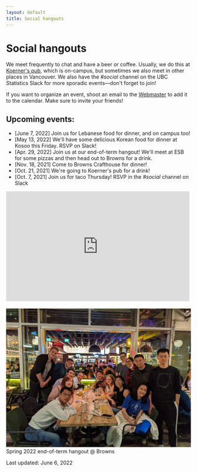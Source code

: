 ```yaml
---
layout: default
title: Social hangouts
---
```


# Social hangouts

We meet frequently to chat and have a beer or coffee.
Usually, we do this at [Koerner's pub](https://www.koerners.ca/),
which is on-campus, but sometimes we also meet in other places in Vancouver.
We also have the *#social* channel on the UBC Statistics Slack for more sporadic
events&mdash;don't forget to join!

If you want to organize an event, shoot an email to the [Webmaster](./about.html)
to add it to the calendar. Make sure to invite your friends!


## Upcoming events:

- [June 7, 2022] Join us for Lebanese food for dinner, and on campus too!
- [May 13, 2022] We'll have some delicious Korean food for dinner
at Kosoo this Friday. RSVP on Slack!
- [Apr. 29, 2022] Join us at our end-of-term hangout!
We'll meet at ESB for some pizzas and then head out to Browns for a drink.
- [Nov. 18, 2021] Come to Browns Crafthouse for dinner!
- [Oct. 21, 2021] We're going to Koerner's pub for a drink!
- [Oct. 7, 2021] Join us for taco Thursday!
RSVP in the *#social* channel on Slack

<div class="span9">
	<iframe src="https://calendar.google.com/calendar/embed?height=300&wkst=1&bgcolor=%23ffffff&ctz=America%2FVancouver&src=ZDhibmxnaGlxcmVwc2ZrazNjN2ZsZmlyaWNAZ3JvdXAuY2FsZW5kYXIuZ29vZ2xlLmNvbQ&color=%238E24AA&showPrint=0&showTitle=0" style="border-width:0" width="500" height="300" frameborder="0" scrolling="no"></iframe>
</div><!--/span-->
<br/>

<img src="img/s2022eot-min.jpg" alt="">
Spring 2022 end-of-term hangout @ Browns

Last updated: June 6, 2022

